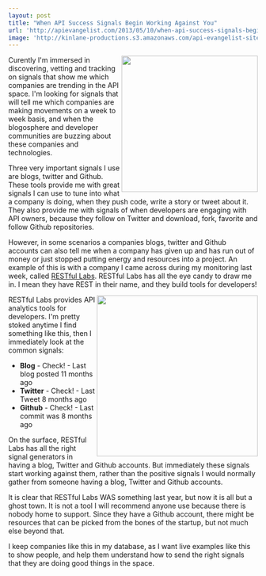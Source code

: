 ```yaml
---
layout: post
title: "When API Success Signals Begin Working Against You"
url: 'http://apievangelist.com/2013/05/10/when-api-success-signals-begin-working-against-you/'
image: 'http://kinlane-productions.s3.amazonaws.com/api-evangelist-site/blog/restful-labs-logo.png'
---
```


[<img class="c1" src="https://s3.amazonaws.com/kinlane-productions/api-evangelist/restful-labs/restful-labs-logo.png" alt="" width="275" align="right" />][1]

Curently I'm immersed in discovering, vetting and tracking on signals that show me which companies are trending in the API space. I'm looking for signals that will tell me which companies are making movements on a week to week basis, and when the blogosphere and developer communities are buzzing about these companies and technologies.

Three very important signals I use are blogs, twitter and Github. These tools provide me with great signals I can use to tune into what a company is doing, when they push code, write a story or tweet about it. They also provide me with signals of when developers are engaging with API owners, because they follow on Twitter and download, fork, favorite and follow Github repositories.

However, in some scenarios a companies blogs, twitter and Github accounts can also tell me when a company has given up and has run out of money or just stopped putting energy and resources into a project. An example of this is with a company I came across during my monitoring last week, called [RESTful Labs][1]. RESTful Labs has all the eye candy to draw me in. I mean they have REST in their name, and they build tools for developers!

[<img class="c1" src="https://s3.amazonaws.com/kinlane-productions/api-evangelist/restful-labs/restful-metrics.png" alt="" width="325" align="right" />][1]

RESTful Labs provides API analytics tools for developers. I'm pretty stoked anytime I find something like this, then I immediately look at the common signals:

  * **Blog** \- Check! - Last blog posted 11 months ago
  * **Twitter** \- Check! - Last Tweet 8 months ago
  * **Github** \- Check! - Last commit was 8 months ago

On the surface, RESTful Labs has all the right signal generators in having a blog, Twitter and Github accounts. But immediately these signals start working against them, rather than the positive signals I would normally gather from someone having a blog, Twitter and Github accounts.

It is clear that RESTful Labs WAS something last year, but now it is all but a ghost town. It is not a tool I will recommend anyone use because there is nobody home to support. Since they have a Github account, there might be resources that can be picked from the bones of the startup, but not much else beyond that.

I keep companies like this in my database, as I want live examples like this to show people, and help them understand how to send the right signals that they are doing good things in the space.

   [1]: http://www.restful-labs.com/
